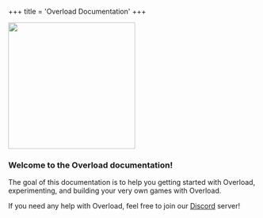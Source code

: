 +++
title = 'Overload Documentation'
+++

<a href="Home"><img src="https://user-images.githubusercontent.com/33324216/94347436-2116a980-0002-11eb-8d9d-1e9a314eab6d.png" width=256/></a>

### Welcome to the Overload documentation!

The goal of this documentation is to help you getting started with Overload, experimenting, and building your very own games with Overload.

If you need any help with Overload, feel free to join our [Discord](https://discord.gg/wqe775s) server!